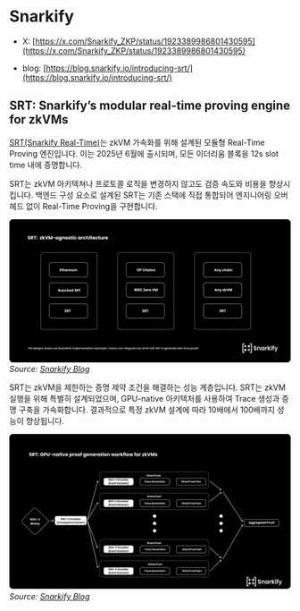# Snarkify

* X: [https://x.com/Snarkify_ZKP/status/1923389986801430595](https://x.com/Snarkify_ZKP/status/1923389986801430595)

* blog: [https://blog.snarkify.io/introducing-srt/](https://blog.snarkify.io/introducing-srt/)

## SRT: Snarkify’s modular real-time proving engine for zkVMs

[SRT(Snarkify Real-Time)](https://x.com/Snarkify_ZKP/status/1923389986801430595)는 zkVM 가속화를 위해 설계된 모듈형 Real-Time Proving 엔진입니다. 이는 2025년 6월에 출시되며, 모든 이더리움 블록을 12s slot time 내에 증명합니다.

SRT는 zkVM 아키텍쳐나 프로토콜 로직을 변경하지 않고도 검증 속도와 비용을 향상시킵니다. 백엔드 구성 요소로 설계된 SRT는 기존 스택에 직접 통합되어 엔지니어링 오버헤드 없이 Real-Time Proving을 구현합니다.


![SRT Architecture](./img/SRT1.png)
*Source: [Snarkify Blog](https://blog.snarkify.io/introducing-srt/)*

SRT는 zkVM을 제한하는 증명 제약 조건을 해결하는 성능 계층입니다. SRT는 zkVM 실행을 위해 특별히 설계되었으며, GPU-native 아키텍처를 사용하여 Trace 생성과 증명 구축을 가속화합니다. 결과적으로 특정 zkVM 설계에 따라 10배에서 100배까지 성능이 향상됩니다.

![SRT Performance Layer](./img/SRT2.png)
*Source: [Snarkify Blog](https://blog.snarkify.io/introducing-srt/)*

